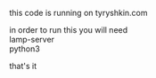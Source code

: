 

this code is running on tyryshkin.com

in order to run this you will need  
lamp-server  
python3  

that's it
